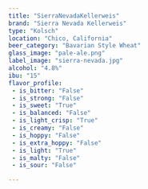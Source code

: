 ```yaml
---
title: "SierraNevadaKellerweis"
brand: "Sierra Nevada Kellerweis"
type: "Kolsch"
location: "Chico, California"
beer_category: "Bavarian Style Wheat"
glass_image: "pale-ale.png"
label_image: "sierra-nevada.jpg"
alcohol: "4.8%"
ibu: "15"
flavor_profile:
 - is_bitter: "False"
 - is_strong: "False"
 - is_sweet: "True"
 - is_balanced: "False"
 - is_light_crisp: "True"
 - is_creamy: "False"
 - is_hoppy: "False"
 - is_extra_hoppy: "False"
 - is_light: "True"
 - is_malty: "False"
 - is_sour: "False"

---
```

